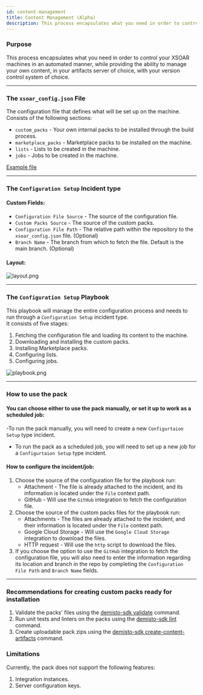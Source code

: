 ```yaml
---
id: content-management
title: Content Management (Alpha)
description: This process encapsulates what you need in order to control your XSOAR machines in an automated manner, while providing the ability to manage your own content, in your artifacts server of choice, with your version control system of choice.
---
```


### Purpose
This process encapsulates what you need in order to control your XSOAR machines in an automated manner, while providing the ability to manage your own content, in your artifacts server of choice, with your version control system of choice.

---

### The `xsoar_config.json` File
The configuration file that defines what will be set up on the machine.<br /> 
Consists of the following sections:
- `custom_packs` - Your own internal packs to be installed through the build process.
- `marketplace_packs` - Marketplace packs to be installed on the machine.
- `lists` - Lists to be created in the machine.
- `jobs` - Jobs to be created in the machine.

[Example file](https://raw.githubusercontent.com/demisto/content/master/Packs/XSOARbuild/docs-files/xsoar_config.json)

---

### The `Configuration Setup` Incident type
#### Custom Fields:
- `Configuration File Source` - The source of the configuration file.
- `Custom Packs Source` - The source of the custom packs.
- `Configuration File Path` - The relative path within the repository to the `xsoar_config.json` file. (Optional)
- `Branch Name` - The branch from which to fetch the file. Default is the main branch. (Optional)

#### Layout:
![layout.png](https://raw.githubusercontent.com/demisto/content/master/Packs/XSOARbuild/docs-files/layout.png)

---

### The `Configuration Setup` Playbook
This playbook will manage the entire configuration process and needs to run through a `Configuration Setup` incident type.<br />
It consists of five stages:
1. Fetching the configuration file and loading its content to the machine.
2. Downloading and installing the custom packs.
3. Installing Marketplace packs.
4. Configuring lists.
5. Configuring jobs.

![playbook.png](https://raw.githubusercontent.com/demisto/content/master/Packs/XSOARbuild/docs-files/playbook.png)

---

### How to use the pack
#### You can choose either to use the pack manually, or set it up to work as a scheduled job:
-To run the pack manually, you will need to create a new `Configurtaion Setup` type incident.
- To run the pack as a scheduled job, you will need to set up a new job for a `Configurtaion Setup` type incident.

#### How to configure the incident/job:
1. Choose the source of the configuration file for the playbook run:
   - Attachment - The file is already attached to the incident, and its information is located under the `File` context path.
   - GitHub - Will use the `GitHub` integration to fetch the configuration file.
2. Choose the source of the custom packs files for the playbook run:
   - Attachments - The files are already attached to the incident, and their information is located under the `File` context path.
   - Google Cloud Storage - Will use the `Google Cloud Storage` integration to download the files.
   - HTTP request - Will use the `http` script to download the files.
3. If you choose the option to use the `GitHub` integration to fetch the configuration file, you will also need to enter the information regarding its location and branch in the repo by completing the `Configuration File Path` and `Branch Name` fields.

---

### Recommendations for creating custom packs ready for installation
1. Validate the packs' files using the [demisto-sdk validate](https://xsoar.pan.dev/docs/concepts/demisto-sdk#validate) command.
2. Run unit tests and linters on the packs using the [demisto-sdk lint](https://xsoar.pan.dev/docs/concepts/demisto-sdk#lint) command.
3. Create uploadable pack zips using the [demisto-sdk create-content-artifacts](https://github.com/demisto/demisto-sdk/blob/master/demisto_sdk/commands/create_artifacts/README.md) command.

### Limitations
Currently, the pack does not support the following features:
1. Integration instances.
2. Server configuration keys.
